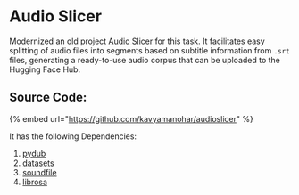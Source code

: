 # Audio Slicer

Modernized an old project [Audio Slicer](https://github.com/kavyamanohar/audioslicer) for this task. It facilitates easy splitting of audio files into segments based on subtitle information from `.srt` files, generating a ready-to-use audio corpus that can be uploaded to the Hugging Face Hub.

## Source Code:

{% embed url="https://github.com/kavyamanohar/audioslicer" %}

It has the following Dependencies:

1. [pydub](https://pypi.org/project/pydub/)
2. [datasets](https://pypi.org/project/datasets/)
3. [soundfile](https://pypi.org/project/soundfile/)
4. [librosa](https://pypi.org/project/librosa/)
